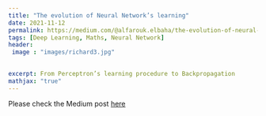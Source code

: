 ```yaml
---
title: "The evolution of Neural Network’s learning"
date: 2021-11-12
permalink: https://medium.com/@alfarouk.elbaha/the-evolution-of-neural-networks-learning-from-perceptron-s-learning-procedure-to-c0955a0d38fc
tags: [Deep Learning, Maths, Neural Network]
header:
 image : "images/richard3.jpg"

  
excerpt: From Perceptron’s learning procedure to Backpropagation
mathjax: "true"
---
```

Please check the Medium post [here](https://medium.com/@alfarouk.elbaha/the-evolution-of-neural-networks-learning-from-perceptron-s-learning-procedure-to-c0955a0d38fc)
